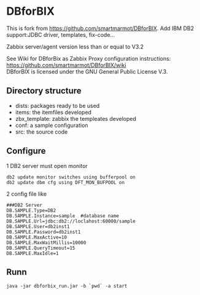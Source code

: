 # DBforBIX
This is fork from  https://github.com/smartmarmot/DBforBIX. Add IBM DB2 support:JDBC driver, templates, fix-code...<br>

Zabbix server/agent version less than or equal to V3.2  <br>

See Wiki for DBforBix as Zabbix Proxy configuration instructions: https://github.com/smartmarmot/DBforBIX/wiki <br>
DBforBIX is licensed under the GNU General Public License  V.3. <br>


## Directory structure
* dists: packages ready to be used
* items: the itemfiles developed
* zbx_template: zabbix the templeates developed
* conf: a sample configuration
* src: the source code

## Configure
1 DB2 server must open monitor

```
db2 update monitor switches using bufferpool on
db2 update dbm cfg using DFT_MON_BUFPOOL on
```
2 config file like
```
###DB2 Server
DB.SAMPLE.Type=DB2
DB.SAMPLE.Instance=sample  #database name
DB.SAMPLE.Url=jdbc:db2://loclahost:60000/sample
DB.SAMPLE.User=db2inst1
DB.SAMPLE.Password=db2inst1
DB.SAMPLE.MaxActive=10
DB.SAMPLE.MaxWaitMillis=10000
DB.SAMPLE.QueryTimeout=15
DB.SAMPLE.MaxIdle=1
```
## Runn

```
java -jar dbforbix_run.jar -b `pwd` -a start
```


